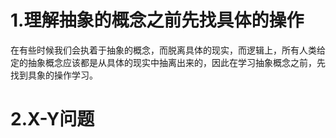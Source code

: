 # 1.理解抽象的概念之前先找具体的操作

在有些时候我们会执着于抽象的概念，而脱离具体的现实，而逻辑上，所有人类给定的抽象概念应该都是从具体的现实中抽离出来的，因此在学习抽象概念之前，先找到具象的操作学习。

# 2.X-Y问题

